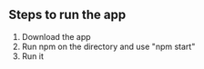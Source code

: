Steps to run the app
----------------------
1. Download the app
2. Run npm on the directory and use "npm start"
3. Run it
